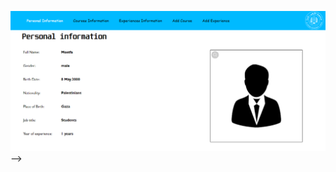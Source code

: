 <!--

there is project for add courses and add expresion

and all presonal information to user

 testing to view -->
 
 ![My Image](./img/aaaa.png)-->
